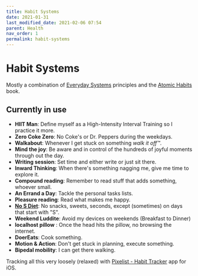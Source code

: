 ```yaml
---
title: Habit Systems
date: 2021-01-31
last_modified_date: 2021-02-06 07:54
parent: Health
nav_order: 1
permalink: habit-systems
---
```


# Habit Systems

Mostly a combination of [Everyday Systems] principles and the [Atomic Habits] book.

## Currently in use

- **HIIT Man**: Define myself as a High-Intensity Interval Training so I practice it more. 
- **Zero Coke Zero**: No Coke's or Dr. Peppers during the weekdays. 
- **Walkabout**: Whenever I get stuck on something *walk it off™*.
- **Mind the joy**: Be aware and in control of the hundreds of joyful moments through out the day. 
- **Writing session**: Set time and either write or just sit there. 
- **Inward Thinking**: When there's something nagging me, give me time to explore it.
- **Compound reading**: Remember to read stuff that adds something, whoever small. 
- **An Errand a Day**: Tackle the  personal tasks lists. 
- **Pleasure reading**: Read what makes me happy. 
- **[No S Diet][nosd]**: No snacks, sweets, seconds, except (sometimes) on days that start with "S".
- **Weekend Luddite**: Avoid my devices on weekends (Breakfast to Dinner)
- **localhost pillow** : Once the head hits the pillow, no browsing the internet. 
- **DoerEats**: Cook something. 
- **Motion & Action**: Don't get stuck in planning, execute something. 
- **Bipedal mobility**: I can get there walking. 

Tracking all this very loosely (relaxed) with [Pixelist - Habit Tracker] app for iOS. 

[Pixelist - Habit Tracker]: https://apps.apple.com/us/app/pixelist-habit-tracker/id1317636216 "‎Pixelist - Habit Tracker on the App Store"

[Atomic Habits]: https://jamesclear.com/atomic-habits "Atomic Habits: Tiny Changes, Remarkable Results by James Clear"

[Everyday Systems]: https://everydaysystems.com/ "Everyday Systems: Systematic Moderation for sustainable good habits"

[nosd]: http://www.nosdiet.com